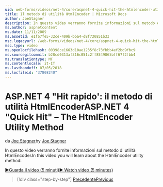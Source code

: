 ```yaml
---
uid: web-forms/videos/net-4/core/aspnet-4-quick-hit-the-htmlencoder-utility-method
title: Il metodo di utilità HtmlEncoder | Microsoft Docs
author: JoeStagner
description: In questo video verranno fornite informazioni sul metodo di utilità HtmlEncoder.
ms.author: aspnetcontent
ms.date: 11/11/2009
ms.assetid: e1f67fe5-32ce-409b-bba4-d8f730851b33
msc.legacyurl: /web-forms/videos/net-4/core/aspnet-4-quick-hit-the-htmlencoder-utility-method
msc.type: video
ms.openlocfilehash: 00398ce1663d10ae1235f8c73fbbb4ef2bd9fbc9
ms.sourcegitcommit: b28cd0313af316c051c2ff8549865bff67f2fbb4
ms.translationtype: MT
ms.contentlocale: it-IT
ms.lasthandoff: 07/05/2018
ms.locfileid: "37808240"
---
```

<a name="aspnet-4-quick-hit--the-htmlencoder-utility-method"></a><span data-ttu-id="32338-103">ASP.NET 4 "Hit rapido': il metodo di utilità HtmlEncoder</span><span class="sxs-lookup"><span data-stu-id="32338-103">ASP.NET 4 "Quick Hit" – The HtmlEncoder Utility Method</span></span>
====================
<span data-ttu-id="32338-104">da [Joe Stagner](https://github.com/JoeStagner)</span><span class="sxs-lookup"><span data-stu-id="32338-104">by [Joe Stagner](https://github.com/JoeStagner)</span></span>

<span data-ttu-id="32338-105">In questo video verranno fornite informazioni sul metodo di utilità HtmlEncoder.</span><span class="sxs-lookup"><span data-stu-id="32338-105">In this video you will learn about the HtmlEncoder utility method.</span></span>

[<span data-ttu-id="32338-106">&#9654;Guarda il video (5 minuti)</span><span class="sxs-lookup"><span data-stu-id="32338-106">&#9654; Watch video (5 minutes)</span></span>](https://channel9.msdn.com/Blogs/ASP-NET-Site-Videos/aspnet-4-quick-hit-the-htmlencoder-utility-method)

> [!div class="step-by-step"]
> [<span data-ttu-id="32338-107">Precedente</span><span class="sxs-lookup"><span data-stu-id="32338-107">Previous</span></span>](aspnet-4-quick-hit-predictable-client-ids.md)
